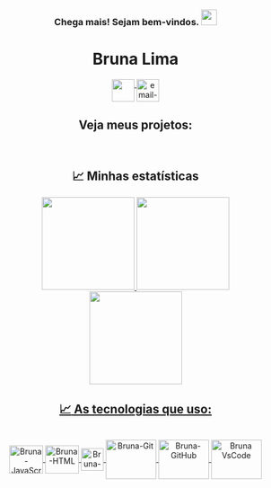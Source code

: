 
<div>
 <h3 align="center">
    Chega mais! Sejam bem-vindos.
    <img src="https://media.giphy.com/media/hvRJCLFzcasrR4ia7z/giphy.gif" width="28">
 </h3>
</div>

<div dsplay="inline-block" align="center">
 <h1>Bruna Lima</h1>
 <a href="https://www.linkedin.com/in/bruna-lima-328b2323b/" target="_blank">
    <img width="40px" src="https://cdn.icon-icons.com/icons2/2873/PNG/512/linkedin_pixel_logo_icon_181925.png" align="top" target="_blank">
 </a> 
 <a href="bruna.lima@edu.unirio.br">
    <img width="40px" src="https://cdn.icon-icons.com/icons2/2873/PNG/512/google_pixel_logo_icon_181921.png" alt="email-gmail" align="top"/>
 </a>


<div align='center'>
  <h2>
    <a
    target="_blank"
    style="text-decoration: none"
    href="https://github.com/brwnalima?tab=repositories"
    >Veja meus projetos:</a>
  </h2>
</div>

<br>

## :chart_with_upwards_trend: Minhas estatísticas

<div style="display: inline_block" align = "center">
  <a href="https://github.com/brwnalima">
  <img height="165em" src="https://github-readme-stats.vercel.app/api?username=brwnalima&show_icons=true&theme=chartreuse-dark&include_all_commits=true&count_private=true"/>
  <img height="165em" src="https://github-readme-stats.vercel.app/api/top-langs/?username=brwnalima&layout=compact&langs_count=168&theme=chartreuse-dark"/>       
</div>

<div>

<div align = "center">
<a href="https://git.io/streak-stats">
  <img height="165em" src="https://github-readme-streak-stats.herokuapp.com/?user=brwnalima&theme=hacker"/> 
</div>

</div>
 
  ## :chart_with_upwards_trend: As tecnologias que uso:

<div style="display: inline_block" align = "center"><br>

  <img align="center" alt="Bruna-JavaScript" height="50" width="60" src="https://cdn.jsdelivr.net/gh/devicons/devicon/icons/javascript/javascript-original.svg" />
  <img align="center" alt="Bruna-HTML" height="50" width="60"  
    <img src="https://cdn.jsdelivr.net/gh/devicons/devicon/icons/html5/html5-original.svg" />
  <img align="center" alt="Bruna-CSS" height="40" width="40"         
    <img src="https://cdn.jsdelivr.net/gh/devicons/devicon/icons/css3/css3-original.svg"/>
  <img align="center" alt="Bruna-Git" height="70" width="90"  
    <img src="https://preview.redd.it/ejry4wslmps91.png?auto=webp&s=0a73622f522c40e8a9221463b5515ac73808b3a5" />
  <img align="center" alt="Bruna-GitHub" height="70" width="90"
    <img src="https://raw.githubusercontent.com/gist/theAdityaNVS/f5b585d1082da2dffffea32434f37956/raw/7f9552d0a179b4f84059259fa878199e369b069c/GitHub-logo.gif" />
  <img align="center" alt="Bruna VsCode " height="70" width="90"
    <img src="https://cdn.iconscout.com/icon/free/png-256/visual-studio-code-3251603-2724650.png" />
            
</div>

